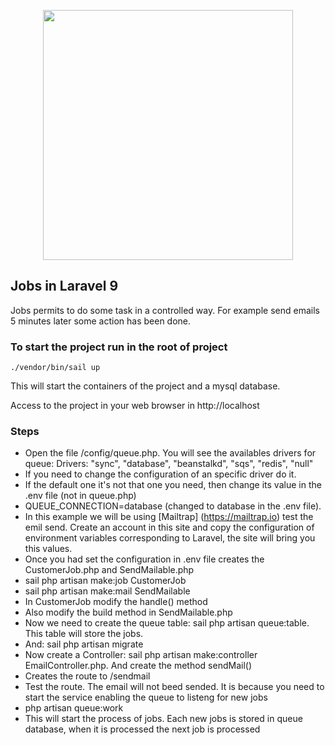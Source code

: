<p align="center"><a href="https://laravel.com" target="_blank"><img src="https://raw.githubusercontent.com/laravel/art/master/logo-lockup/5%20SVG/2%20CMYK/1%20Full%20Color/laravel-logolockup-cmyk-red.svg" width="400"></a></p>

## Jobs in Laravel 9

Jobs permits to do some task in a controlled way. For example send emails 5 minutes later some action has been done.

### To start the project run in the root of project

```
./vendor/bin/sail up
```

This will start the containers of the project and a mysql database.

Access to the project in your web browser in http://localhost


### Steps

- Open the file /config/queue.php. You will see the availables drivers for queue: Drivers: "sync", "database", "beanstalkd", "sqs", "redis", "null"
- If you need to change the configuration of an specific driver do it.
- If the default one it's not that one you need, then change its value in the .env file (not in queue.php)
- QUEUE_CONNECTION=database (changed to database in the .env file).
- In this example we will be using [Mailtrap] (https://mailtrap.io) test the emil send. Create an account in this site and copy the configuration of environment variables corresponding to Laravel, the site will bring you this values.
- Once you had set the configuration in .env file creates the CustomerJob.php and SendMailable.php
- sail php artisan make:job CustomerJob
- sail php artisan make:mail SendMailable
- In CustomerJob modify the handle() method 
- Also modify the build method in SendMailable.php
- Now we need to create the queue table: sail php artisan queue:table. This table will store the jobs.
- And: sail php artisan migrate
- Now create a Controller: sail php artisan make:controller EmailController.php. And create the method sendMail()
- Creates the route to /sendmail
- Test the route. The email will not beed sended. It is because you need to start the service enabling the queue to listeng for new jobs
- php artisan queue:work
- This will start the process of jobs. Each new jobs is stored in queue database, when it is processed the next job is processed

